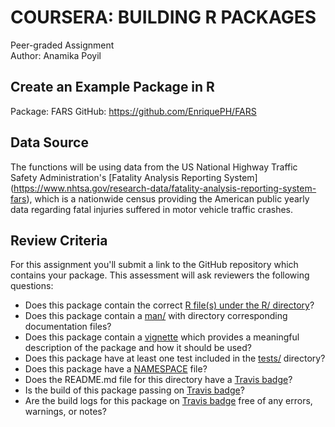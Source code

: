 # COURSERA: BUILDING R PACKAGES
Peer-graded Assignment   
Author: Anamika Poyil  
 

## Create an Example Package in R 

Package: FARS
GitHub:  https://github.com/EnriquePH/FARS

## Data Source

The functions will be using data from the US National Highway Traffic Safety Administration's [Fatality Analysis Reporting System]
(https://www.nhtsa.gov/research-data/fatality-analysis-reporting-system-fars), which is a nationwide census providing the American public yearly data
regarding fatal injuries suffered in motor vehicle traffic crashes.

## Review Criteria

For this assignment you'll submit a link to the GitHub repository which contains your package. This assessment will ask reviewers the following questions:

* Does this package contain the correct [R file(s) under the R/ directory](https://github.com/EnriquePH/FARS/tree/master/R)?   
* Does this package contain a 
[man/](https://github.com/EnriquePH/FARS/tree/master/man) with directory
corresponding documentation files?
* Does this package contain a 
[vignette](https://github.com/EnriquePH/FARS/blob/master/vignettes/fars.Rmd) 
which provides a meaningful description of the package and how it should be 
used?
* Does this package have at least one test included in the [tests/](https://github.com/EnriquePH/FARS/tree/master/tests/testthat) directory?
* Does this package have a [NAMESPACE](https://github.com/EnriquePH/FARS/blob/master/NAMESPACE) file?
* Does the README.md file for this directory have a [Travis badge](https://travis-ci.org/EnriquePH/FARS)?
* Is the build of this package passing on [Travis badge](https://travis-ci.org/EnriquePH/FARS)?
* Are the build logs for this package on [Travis badge](https://travis-ci.org/EnriquePH/FARS) free of any errors, warnings, or notes?
